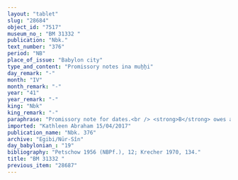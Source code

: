 ```yaml
---
layout: "tablet"
slug: "28684"
object_id: "7517"
museum_no_: "BM 31332 "
publication: "Nbk."
text_number: "376"
period: "NB"
place_of_issue: "Babylon city"
type_and_content: "Promissory notes ina muẖẖi"
day_remark: "-"
month: "IV"
month_remark: "-"
year: "41"
year_remark: "-"
king: "Nbk"
king_remark: "-"
paraphrase: "Promissory note for dates.<br /> <strong>B</strong> owes a broken amount (x kor) of dates to<strong> A</strong>, to be delivered in Kislīm (IX) at the canal (<em>nāru</em>). Names of 3 witnesses and the scribe: Marduk-&scaron;umu-ibni/Iqī&scaron;āya//Gahal (= debtor).<br /> &nbsp;<br /> <strong>A</strong>= Nab&ucirc;-ahhē-iddin/&Scaron;ulāya//Egibi; <strong>B</strong>= Marduk-&scaron;umu-ibni/Iqī&scaron;āya//Gahal"
imported: "Kathleen Abraham 15/04/2017"
publication_name: "Nbk. 376"
archive: "Egibi/Nūr-Sîn"
day_babylonian_: "19"
bibliography: "Petschow 1956 (NBPf.), 12; Krecher 1970, 134."
title: "BM 31332 "
previous_item: "28687"
---
```

